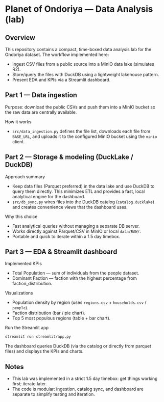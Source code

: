 # Planet of Ondoriya — Data Analysis (lab)

## Overview
This repository contains a compact, time-boxed data analysis lab for the Ondoriya dataset. The workflow implemented here:
- Ingest CSV files from a public source into a MinIO data lake (simulates R2).
- Store/query the files with DuckDB using a lightweight lakehouse pattern.
- Present EDA and KPIs via a Streamlit dashboard.

## Part 1 — Data ingestion
Purpose: download the public CSVs and push them into a MinIO bucket so the raw data are centrally available.

How it works
- `src/data_ingestion.py` defines the file list, downloads each file from `BASE_URL`, and uploads it to the configured MinIO bucket using the `minio` client.

## Part 2 — Storage & modeling (DuckLake / DuckDB)
Approach summary
- Keep data files (Parquet preferred) in the data lake and use DuckDB to query them directly. This minimizes ETL and provides a fast, local analytical engine for the dashboard.
- `src/db_sync.py` wires files into the DuckDB catalog (`catalog.ducklake`) and creates convenience views that the dashboard uses.

Why this choice
- Fast analytical queries without managing a separate DB server.
- Works directly against Parquet/CSV in MinIO or local `data/RAW/`.
- Portable and quick to iterate within a 1.5 day timebox.

## Part 3 — EDA & Streamlit dashboard
Implemented KPIs
- Total Population — sum of individuals from the people dataset.
- Dominant Faction — faction with the highest percentage from faction_distribution.

Visualizations
- Population density by region (uses `regions.csv` + `households.csv` / `people`).
- Faction distribution (bar / pie chart).
- Top 5 most populous regions (table + bar chart).

Run the Streamlit app
```bash
streamlit run streamlit/app.py
```

The dashboard queries DuckDB (via the catalog or directly from parquet files) and displays the KPIs and charts.

## Notes
- This lab was implemented in a strict 1.5 day timebox: get things working first; iterate later.
- The code is modular: ingestion, catalog sync, and dashboard are separate to simplify testing and iteration.
